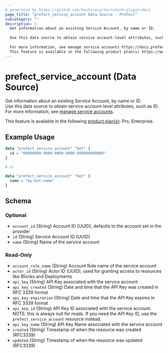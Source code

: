 ```yaml
---
# generated by https://github.com/hashicorp/terraform-plugin-docs
page_title: "prefect_service_account Data Source - Prefect"
subcategory: ""
description: |-
  Get information about an existing Service Account, by name or ID.
  
  Use this data source to obtain service account-level attributes, such as ID.
  
  For more information, see manage service accounts https://docs.prefect.io/v3/manage/cloud/manage-users/service-accounts.
  This feature is available in the following product plan(s) https://www.prefect.io/pricing: Pro, Enterprise.
---
```


# prefect_service_account (Data Source)

Get information about an existing Service Account, by name or ID.
<br>
Use this data source to obtain service account-level attributes, such as ID.
<br>
For more information, see [manage service accounts](https://docs.prefect.io/v3/manage/cloud/manage-users/service-accounts).


This feature is available in the following [product plan(s)](https://www.prefect.io/pricing): Pro, Enterprise.

## Example Usage

```terraform
data "prefect_service_account" "bot" {
  id = "00000000-0000-0000-0000-000000000000"
}

# or

data "prefect_service_account" "bot" {
  name = "my-bot-name"
}
```

<!-- schema generated by tfplugindocs -->
## Schema

### Optional

- `account_id` (String) Account ID (UUID), defaults to the account set in the provider
- `id` (String) Service Account ID (UUID)
- `name` (String) Name of the service account

### Read-Only

- `account_role_name` (String) Account Role name of the service account
- `actor_id` (String) Actor ID (UUID), used for granting access to resources like Blocks and Deployments
- `api_key` (String) API Key associated with the service account
- `api_key_created` (String) Date and time that the API Key was created in RFC 3339 format
- `api_key_expiration` (String) Date and time that the API Key expires in RFC 3339 format
- `api_key_id` (String) API Key ID associated with the service account. NOTE: this is always null for reads. If you need the API Key ID, use the `prefect_service_account` resource instead.
- `api_key_name` (String) API Key Name associated with the service account
- `created` (String) Timestamp of when the resource was created (RFC3339)
- `updated` (String) Timestamp of when the resource was updated (RFC3339)
